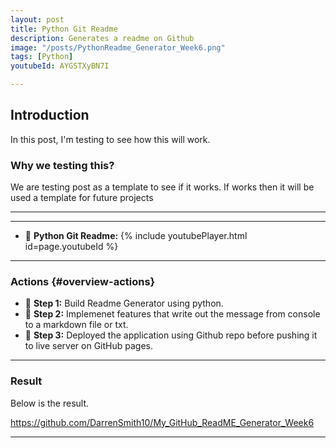 ```yaml
---
layout: post
title: Python Git Readme
description: Generates a readme on Github
image: "/posts/PythonReadme_Generator_Week6.png"
tags: [Python]
youtubeId: AYGSTXyBN7I

---
```


## Introduction

In this post, I'm testing to see how this will work.

### Why we testing this?

We are testing post as a template to see if it works. If works then it will be used a template for future projects

---

---
- 📌 **Python Git Readme:** 
{% include youtubePlayer.html id=page.youtubeId %}

---

### Actions  {#overview-actions}
- 🔹 **Step 1:** Build Readme Generator using python. 
- 🔹 **Step 2:** Implemenet features that write out the message from console to a markdown file or txt. 
- 🔹 **Step 3:** Deployed the application using Github repo before pushing it to live server on GitHub pages. 

---

### Result

Below is the result.

https://github.com/DarrenSmith10/My_GitHub_ReadME_Generator_Week6


---